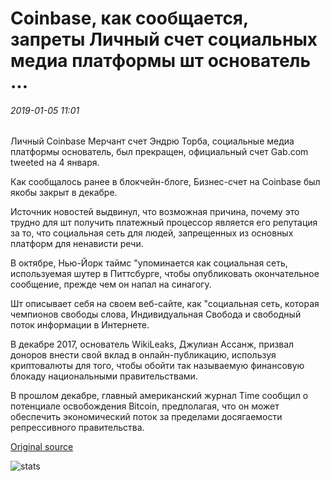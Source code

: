 # Coinbase, как сообщается, запреты Личный счет социальных медиа платформы шт основатель ...

###### 2019-01-05 11:01

Личный Coinbase Мерчант счет Эндрю Торба, социальные медиа платформы основатель, был прекращен, официальный счет Gab.com tweeted на 4 января.

Как сообщалось ранее в блокчейн-блоге, Бизнес-счет на Coinbase был якобы закрыт в декабре.

Источник новостей выдвинул, что возможная причина, почему это трудно для шт получить платежный процессор является его репутация за то, что социальная сеть для людей, запрещенных из основных платформ для ненависти речи.

В октябре, Нью-Йорк таймс "упоминается как социальная сеть, используемая шутер в Питтсбурге, чтобы опубликовать окончательное сообщение, прежде чем он напал на синагогу.

Шт описывает себя на своем веб-сайте, как "социальная сеть, которая чемпионов свободы слова, Индивидуальная Свобода и свободный поток информации в Интернете.

В декабре 2017, основатель WikiLeaks, Джулиан Ассанж, призвал доноров внести свой вклад в онлайн-публикацию, используя криптовалюты для того, чтобы обойти так называемую финансовую блокаду национальными правительствами.

В прошлом декабре, главный американский журнал Time сообщил о потенциале освобождения Bitcoin, предполагая, что он может обеспечить экономический поток за пределами досягаемости репрессивного правительства.

[Original source](https://cointelegraph.com/news/coinbase-reportedly-bans-personal-account-of-social-media-platform-gab-founder)

![stats](https://c.statcounter.com/11760860/0/a89fa40b/1/ "stats")